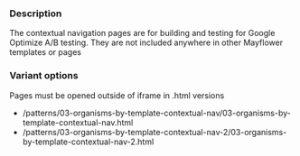 ### Description
The contextual navigation pages are for building and testing for Google Optimize A/B testing.
They are not included anywhere in other Mayflower templates or pages

### Variant options
Pages must be opened outside of iframe in .html versions

* /patterns/03-organisms-by-template-contextual-nav/03-organisms-by-template-contextual-nav.html
* /patterns/03-organisms-by-template-contextual-nav-2/03-organisms-by-template-contextual-nav-2.html
